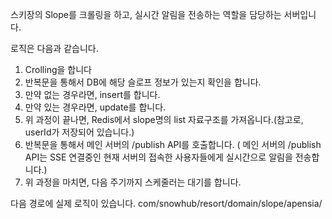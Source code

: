 스키장의 Slope를 크롤링을 하고, 실시간 알림을 전송하는 역할을 담당하는 서버입니다.

로직은 다음과 같습니다.
1. Crolling을 합니다
2. 반복문을 통해서 DB에 해당 슬로프 정보가 있는지 확인을 합니다.
3. 만약 없는 경우라면, insert를 합니다.
4. 만약 있는 경우라면, update를 합니다.
5. 위 과정이 끝나면, Redis에서 slope명의 list 자료구조를 가져옵니다.(참고로, userId가 저장되어 있습니다.)
6. 반복문을 통해서 메인 서버의 /publish API를 호출합니다.
( 메인 서버의 /publish API는 SSE 연결중인 현재 서버의 접속한 사용자들에게 실시간으로 알림을 전송합니다.)
7. 위 과정을 마치면, 다음 주기까지 스케줄러는 대기를 합니다.

다음 경로에 실제 로직이 있습니다.
com/snowhub/resort/domain/slope/apensia/
